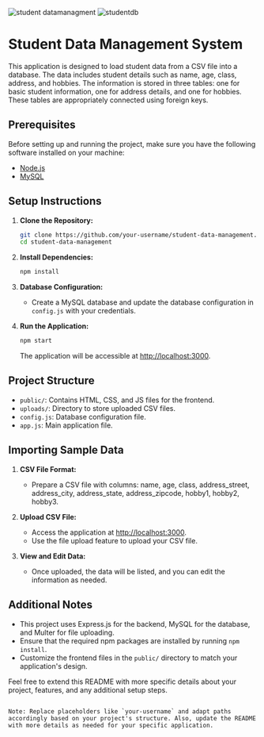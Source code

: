 ![student datamanagment](https://github.com/dmethi9871/StudentHub-Database/assets/76877961/2c16243c-8e90-4984-b96d-ac177e83788d)
![studentdb](https://github.com/dmethi9871/StudentHub-Database/assets/76877961/5f60e3bd-e579-4c64-9943-c79845deeca8)

# Student Data Management System

This application is designed to load student data from a CSV file into a database. The data includes student details such as name, age, class, address, and hobbies. The information is stored in three tables: one for basic student information, one for address details, and one for hobbies. These tables are appropriately connected using foreign keys.

## Prerequisites

Before setting up and running the project, make sure you have the following software installed on your machine:

- [Node.js](https://nodejs.org/)
- [MySQL](https://www.mysql.com/)

## Setup Instructions

1. **Clone the Repository:**
   ```bash
   git clone https://github.com/your-username/student-data-management.git
   cd student-data-management
   ```

2. **Install Dependencies:**
   ```bash
   npm install
   ```

3. **Database Configuration:**
   - Create a MySQL database and update the database configuration in `config.js` with your credentials.

4. **Run the Application:**
   ```bash
   npm start
   ```

   The application will be accessible at [http://localhost:3000](http://localhost:3000).

## Project Structure

- `public/`: Contains HTML, CSS, and JS files for the frontend.
- `uploads/`: Directory to store uploaded CSV files.
- `config.js`: Database configuration file.
- `app.js`: Main application file.

## Importing Sample Data

1. **CSV File Format:**
   - Prepare a CSV file with columns: name, age, class, address_street, address_city, address_state, address_zipcode, hobby1, hobby2, hobby3.

2. **Upload CSV File:**
   - Access the application at [http://localhost:3000](http://localhost:3000).
   - Use the file upload feature to upload your CSV file.

3. **View and Edit Data:**
   - Once uploaded, the data will be listed, and you can edit the information as needed.

## Additional Notes

- This project uses Express.js for the backend, MySQL for the database, and Multer for file uploading.
- Ensure that the required npm packages are installed by running `npm install`.
- Customize the frontend files in the `public/` directory to match your application's design.

Feel free to extend this README with more specific details about your project, features, and any additional setup steps.
```

Note: Replace placeholders like `your-username` and adapt paths accordingly based on your project's structure. Also, update the README with more details as needed for your specific application.
